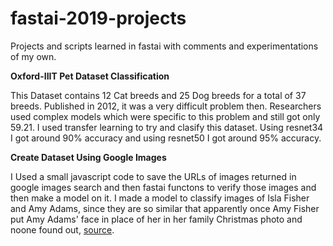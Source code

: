 # fastai-2019-projects
Projects and scripts learned in fastai with comments and experimentations of my own.

**Oxford-IIIT Pet Dataset Classification**

This Dataset contains 12 Cat breeds and 25 Dog breeds for a total of 37 breeds. Published in 2012, it was a very difficult problem then. Researchers used complex models which were specific to this problem and still got only 59.21. I used transfer learning to try and clasify this dataset. Using resnet34 I got around 90% accuracy and using resnet50 I got around 95% accuracy.

**Create Dataset Using Google Images**

I Used a small javascript code to save the URLs of images returned in google images search and then fastai functons to verify those images and then make a model on it. I made a model to classify images of Isla Fisher and Amy Adams, since they are so similar that apparently once Amy Fisher put Amy Adams' face in place of her in her family Christmas photo and noone found out, [source](https://timesofindia.indiatimes.com/entertainment/english/hollywood/news/Isla-Fisher-used-Amy-Adams-photo-for-family-holiday-card/articleshow/55510725.cms). 
